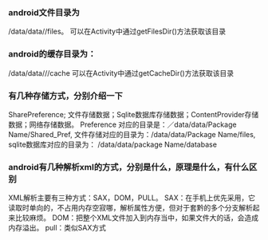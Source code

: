 ### android文件目录为

   /data/data/<package name>/files。
   可以在Activity中通过getFilesDir()方法获取该目录
### android的缓存目录为：

   /data/data//<package name>/cache
   可以在Activity中通过getCacheDir()方法获取该目录
  
### 有几种存储方式，分别介绍一下
   SharePreference; 文件存储数据；Sqlite数据库存储数据；ContentProvider存储数据；网络存储数据。
   Preference 对应的目录是：／data/data/Package Name/Shared_Pref, 
   文件存储对应的目录为：/data/data/Package Name/files,
   sqlite数据库对应的目录为： /data/data/package Name/database


### android有几种解析xml的方式，分别是什么，原理是什么，有什么区别
   XML解析主要有三种方式：SAX，DOM，PULL。
   SAX：在手机上优先采用，它读取时单向的，不占用内存空寂哪，解析属性方便，但对于套黔的多个分支解析起来比较麻烦。
   DOM：把整个XML文件加入到内存当中，如果文件大的话，会造成内存溢出。
   pull：类似SAX方式


